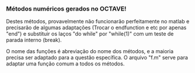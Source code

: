 ### Métodos numéricos gerados no OCTAVE!

Destes métodos, provavelmente não funcionarão perfeitamente no matlab e precisarão de algumas adaptações (Trocar o endfunction e etc por apenas "end") 
e substituir os laços "do while" por "while(1)" com um teste de parada interno (break).

O nome das funções é abreviação do nome dos métodos, e a maioria precisa ser adaptado para a questão específica. O arquivo "f.m" serve para adaptar uma função comum a todos os
métodos.
